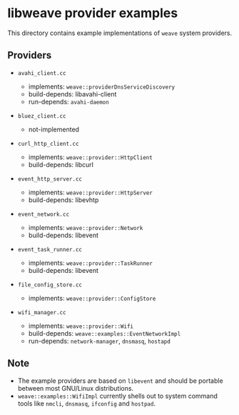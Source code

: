# libweave provider examples

This directory contains example implementations of `weave` system providers.

## Providers

-   `avahi_client.cc`

    -   implements: `weave::providerDnsServiceDiscovery`
    -   build-depends: libavahi-client
    -   run-depends: `avahi-daemon`

-   `bluez_client.cc`

    -   not-implemented

-   `curl_http_client.cc`

    -   implements: `weave::provider::HttpClient`
    -   build-depends: libcurl

-   `event_http_server.cc`

    -   implements: `weave::provider::HttpServer`
    -   build-depends: libevhtp

-   `event_network.cc`

    -   implements: `weave::provider::Network`
    -   build-depends: libevent

-   `event_task_runner.cc`

    -   implements: `weave::provider::TaskRunner`
    -   build-depends: libevent

-   `file_config_store.cc`

    -   implements: `weave::provider::ConfigStore`

-   `wifi_manager.cc`

    -   implements: `weave::provider::Wifi`
    -   build-depends: `weave::examples::EventNetworkImpl`
    -   run-depends: `network-manager`, `dnsmasq`, `hostapd`

## Note

-   The example providers are based on `libevent` and should be portable between
    most GNU/Linux distributions.
-   `weave::examples::WifiImpl` currently shells out to system command tools
    like `nmcli`, `dnsmasq`, `ifconfig` and `hostpad`.

